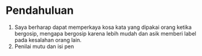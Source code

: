 # Pendahuluan
1. Saya berharap dapat memperkaya kosa kata yang dipakai orang ketika bergosip, mengapa bergosip karena lebih mudah dan asik memberi label pada kesalahan orang lain. 
2. Penilai mutu dan isi pen
<!--stackedit_data:
eyJoaXN0b3J5IjpbLTIwNDU1NTQ0MDAsMzM3NTEzOTE0XX0=
-->